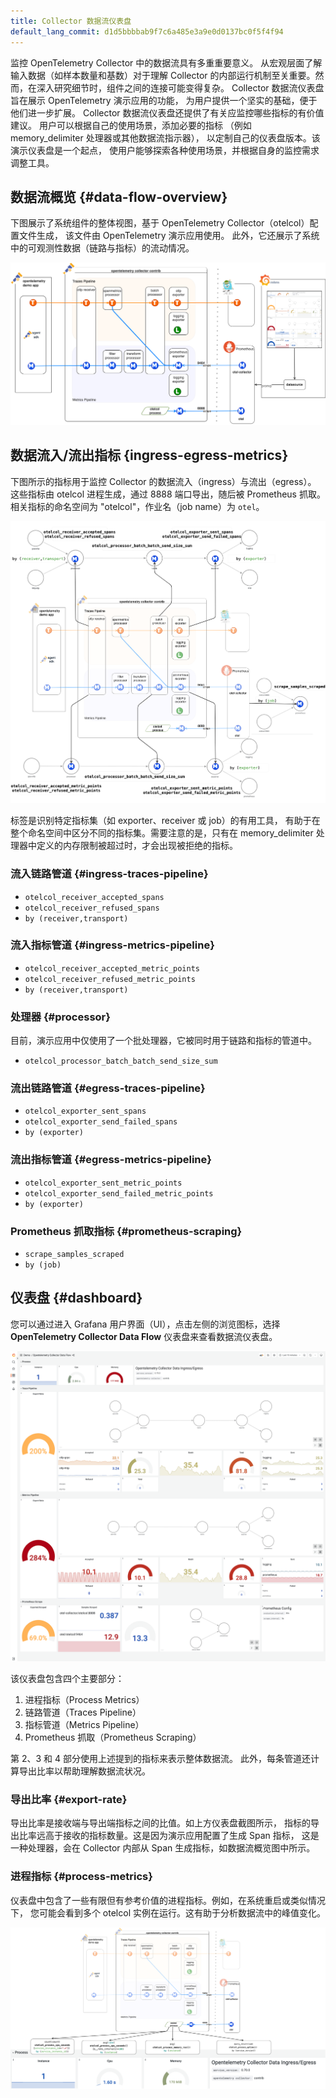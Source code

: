 ```yaml
---
title: Collector 数据流仪表盘
default_lang_commit: d1d5bbbbab9f7c6a485e3a9e0d0137bc0f5f4f94
---
```


监控 OpenTelemetry Collector 中的数据流具有多重重要意义。
从宏观层面了解输入数据（如样本数量和基数）对于理解 Collector
的内部运行机制至关重要。然而，在深入研究细节时，组件之间的连接可能变得复杂。
Collector 数据流仪表盘旨在展示 OpenTelemetry 演示应用的功能，
为用户提供一个坚实的基础，便于他们进一步扩展。
Collector 数据流仪表盘还提供了有关应监控哪些指标的有价值建议。
用户可以根据自己的使用场景，添加必要的指标
（例如 memory_delimiter 处理器或其他数据流指示器），
以定制自己的仪表盘版本。该演示仪表盘是一个起点，
使用户能够探索各种使用场景，并根据自身的监控需求调整工具。

## 数据流概览 {#data-flow-overview}

下图展示了系统组件的整体视图，基于 OpenTelemetry Collector（otelcol）配置文件生成，
该文件由 OpenTelemetry 演示应用使用。
此外，它还展示了系统中的可观测性数据（链路与指标）的流动情况。

![OpenTelemetry Collector 数据流概览](otelcol-data-flow-overview.png)

## 数据流入/流出指标 {ingress-egress-metrics}

下图所示的指标用于监控 Collector 的数据流入（ingress）与流出（egress）。
这些指标由 otelcol 进程生成，通过 8888 端口导出，随后被 Prometheus 抓取。
相关指标的命名空间为 "otelcol"，作业名（job name）为 `otel`。

![OpenTelemetry Collector 流入与流出指标](otelcol-data-flow-metrics.png)

标签是识别特定指标集（如 exporter、receiver 或 job）的有用工具，
有助于在整个命名空间中区分不同的指标集。需要注意的是，只有在 memory_delimiter
处理器中定义的内存限制被超过时，才会出现被拒绝的指标。

### 流入链路管道 {#ingress-traces-pipeline}

- `otelcol_receiver_accepted_spans`
- `otelcol_receiver_refused_spans`
- `by (receiver,transport)`

### 流入指标管道 {#ingress-metrics-pipeline}

- `otelcol_receiver_accepted_metric_points`
- `otelcol_receiver_refused_metric_points`
- `by (receiver,transport)`

### 处理器 {#processor}

目前，演示应用中仅使用了一个批处理器，它被同时用于链路和指标的管道中。

- `otelcol_processor_batch_batch_send_size_sum`

### 流出链路管道 {#egress-traces-pipeline}

- `otelcol_exporter_sent_spans`
- `otelcol_exporter_send_failed_spans`
- `by (exporter)`

### 流出指标管道 {#egress-metrics-pipeline}

- `otelcol_exporter_sent_metric_points`
- `otelcol_exporter_send_failed_metric_points`
- `by (exporter)`

### Prometheus 抓取指标 {#prometheus-scraping}

- `scrape_samples_scraped`
- `by (job)`

## 仪表盘 {#dashboard}

您可以通过进入 Grafana 用户界面（UI），点击左侧的浏览图标，选择
**OpenTelemetry Collector Data Flow** 仪表盘来查看数据流仪表盘。

![OpenTelemetry Collector 数据流仪表盘](otelcol-data-flow-dashboard.png)

该仪表盘包含四个主要部分：

1. 进程指标（Process Metrics）
2. 链路管道（Traces Pipeline）
3. 指标管道（Metrics Pipeline）
4. Prometheus 抓取（Prometheus Scraping）

第 2、3 和 4 部分使用上述提到的指标来表示整体数据流。
此外，每条管道还计算导出比率以帮助理解数据流状况。

### 导出比率 {#export-rate}

导出比率是接收端与导出端指标之间的比值。如上方仪表盘截图所示，
指标的导出比率远高于接收的指标数量。这是因为演示应用配置了生成 Span 指标，
这是一种处理器，会在 Collector 内部从 Span 生成指标，如数据流概览图中所示。

### 进程指标 {#process-metrics}

仪表盘中包含了一些有限但有参考价值的进程指标。例如，在系统重启或类似情况下，
您可能会看到多个 otelcol 实例在运行。这有助于分析数据流中的峰值变化。

![OpenTelemetry Collector 进程指标](otelcol-dashboard-process-metrics.png)
